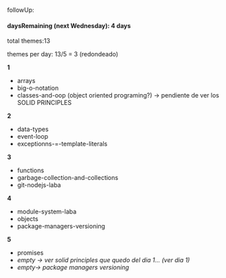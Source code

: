 followUp:



#### daysRemaining (next Wednesday): 4 days



total themes:13



themes per day: 13/5 = 3 (redondeado)



**1**

* arrays
* big-o-notation
* classes-and-oop (object oriented programing?) -> pendiente de ver los SOLID PRINCIPLES

**2**

* data-types
* event-loop
* exceptionns-=-template-literals

**3**

* functions
* garbage-collection-and-collections
* git-nodejs-laba

**4**

* module-system-laba
* objects
* package-managers-versioning

**5**

* promises
* *empty -> ver solid principles que quedo del dia 1... (ver dia 1)*
* *empty-> package managers versioning*
